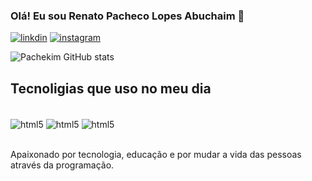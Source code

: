 ### Olá! Eu sou Renato Pacheco Lopes Abuchaim 👋

[![linkdin](https://img.shields.io/badge/LinkedIn-0077B5?style=for-the-badge&logo=linkedin&logoColor=white)](https://www.linkedin.com/in/renato-pacheco-lopes-abuchaim-a3b673113/)
[![instagram](https://img.shields.io/badge/Instagram-E4405F?style=for-the-badge&logo=instagram&logoColor=white)](https://www.instagram.com/pachekim/)

![Pachekim GitHub stats](https://github-readme-stats.vercel.app/api?username=pachekim&show_icons=true&theme=dracula)

## Tecnoligias que uso no meu dia

<div style="display: inline_block"><br/>
  <img align="center" alt="html5" src="https://img.shields.io/badge/HTML5-E34F26?style=for-the-badge&logo=html5&logoColor=whitee"/>
  <img align="center" alt="html5" src="https://img.shields.io/badge/CSS-239120?&style=for-the-badge&logo=css3&logoColor=white"/>
  <img align="center" alt="html5" src="https://img.shields.io/badge/JavaScript-F7DF1E?style=for-the-badge&logo=javascript&logoColor=black"/>
</div><br/>

Apaixonado por tecnologia, educação e por mudar a vida das pessoas através da programação.
